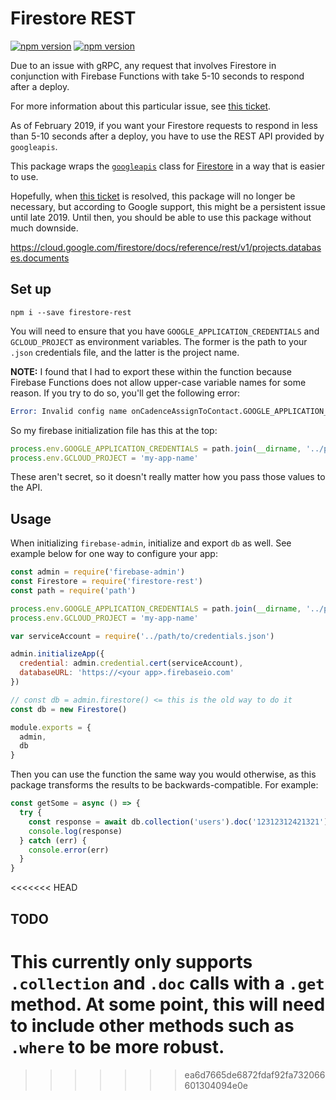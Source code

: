 # Firestore REST

[![npm version](https://img.shields.io/npm/dt/firestore-rest.svg?style=flat-square)](https://img.shields.io/npm/dt/firestore-rest.svg)
[![npm version](https://img.shields.io/npm/v/firestore-rest.svg?style=flat-square)](https://www.npmjs.com/package/firestore-rest)

Due to an issue with gRPC, any request that involves Firestore in conjunction with Firebase Functions with take 5-10 seconds to respond after a deploy.

For more information about this particular issue, see [this ticket](https://github.com/googleapis/nodejs-firestore/issues/528).

As of February 2019, if you want your Firestore requests to respond in less than 5-10 seconds after a deploy, you have to use the REST API provided by `googleapis`.

This package wraps the [`googleapis`](https://github.com/googleapis/google-api-nodejs-client/) class for [Firestore](https://apis-nodejs.firebaseapp.com/firestore/classes/Firestore.html) in a way that is easier to use.

Hopefully, when [this ticket](https://github.com/googleapis/gax-nodejs/issues/401) is resolved, this package will no longer be necessary, but according to Google support, this might be a persistent issue until late 2019. Until then, you should be able to use this package without much downside.

https://cloud.google.com/firestore/docs/reference/rest/v1/projects.databases.documents

## Set up

```
npm i --save firestore-rest
```

You will need to ensure that you have `GOOGLE_APPLICATION_CREDENTIALS` and `GCLOUD_PROJECT` as environment variables. The former is the path to your `.json` credentials file, and the latter is the project name.

**NOTE:** I found that I had to export these within the function because Firebase Functions does not allow upper-case variable names for some reason. If you try to do so, you'll get the following error:

```s
Error: Invalid config name onCadenceAssignToContact.GOOGLE_APPLICATION_CREDENTIALS, cannot use upper case.
```

So my firebase initialization file has this at the top:

```js
process.env.GOOGLE_APPLICATION_CREDENTIALS = path.join(__dirname, '../path/to/credentials.json')
process.env.GCLOUD_PROJECT = 'my-app-name'
```

These aren't secret, so it doesn't really matter how you pass those values to the API.

## Usage

When initializing `firebase-admin`, initialize and export `db` as well. See example below for one way to configure your app:

```js
const admin = require('firebase-admin')
const Firestore = require('firestore-rest')
const path = require('path')

process.env.GOOGLE_APPLICATION_CREDENTIALS = path.join(__dirname, '../path/to/credentials.json')
process.env.GCLOUD_PROJECT = 'my-app-name'

var serviceAccount = require('../path/to/credentials.json')

admin.initializeApp({
  credential: admin.credential.cert(serviceAccount),
  databaseURL: 'https://<your app>.firebaseio.com'
})

// const db = admin.firestore() <= this is the old way to do it
const db = new Firestore()

module.exports = {
  admin,
  db
}
```

Then you can use the function the same way you would otherwise, as this package transforms the results to be backwards-compatible. For example:

```js
const getSome = async () => {
  try {
    const response = await db.collection('users').doc('12312312421321').get()
    console.log(response)
  } catch (err) {
    console.error(err)
  }
}
```
<<<<<<< HEAD

## TODO

This currently only supports `.collection` and `.doc` calls with a `.get` method. At some point, this will need to include other methods such as `.where` to be more robust.
=======
>>>>>>> ea6d7665de6872fdaf92fa732066601304094e0e
